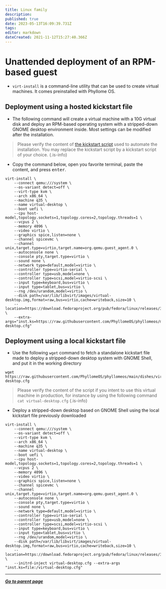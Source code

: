```yaml
---
title: Linux family
description: 
published: true
date: 2023-05-13T16:09:39.731Z
tags: 
editor: markdown
dateCreated: 2021-11-12T15:27:40.366Z
---
```


# Unattended deployment of an RPM-based guest

* `virt-install` is a command-line utility that can be used to create virtual machines. It comes preinstalled with Phyllome OS. 

## Deployment using a hosted kickstart file

* The following command will create a virtual machine with a 10G virtual disk and deploy an RPM-based operating system with a stripped-down GNOME desktop environment inside. Most settings can be modified after the installation.

> Please verify the content of [the kickstart script](https://raw.githubusercontent.com/PhyllomeOS/phyllomeos/main/dishes/virtual-desktop.cfg) used to automate the installation. You may replace the kickstart script by a kickstart script of your choice.
{.is-info}

* Copy the command below, open you favorite terminal, paste the content, and press <kbd>enter</kbd>.  

```
virt-install \
    --connect qemu:///system \
    --os-variant detect=off \
    --virt-type kvm \
    --arch x86_64 \
    --machine q35 \
    --name virtual-desktop \
    --boot uefi \
    --cpu host-model,topology.sockets=1,topology.cores=2,topology.threads=1 \
    --vcpus 2 \
    --memory 4096 \
    --video virtio \
    --graphics spice,listen=none \
    --channel spicevmc \
    --channel unix,target.type=virtio,target.name=org.qemu.guest_agent.0 \
    --autoconsole none \
    --console pty,target.type=virtio \
    --sound none \
    --network type=default,model=virtio \
    --controller type=virtio-serial \
    --controller type=usb,model=none \
    --controller type=scsi,model=virtio-scsi \
    --input type=keyboard,bus=virtio \
    --input type=tablet,bus=virtio \
    --rng /dev/urandom,model=virtio \
    --disk path=/var/lib/libvirt/images/virtual-desktop.img,format=raw,bus=virtio,cache=writeback,size=10 \
    --location=https://download.fedoraproject.org/pub/fedora/linux/releases/38/Everything/x86_64/os/ \
    --extra-args="inst.ks=https://raw.githubusercontent.com/PhyllomeOS/phyllomeos/main/dishes/virtual-desktop.cfg"
```

## Deployment using a local kickstart file

* Use the following `wget` command to fetch a standalone kickstart file made to deploy a stripped-down desktop system with GNOME Shell, and put it in the working directory

```
wget https://raw.githubusercontent.com/PhyllomeOS/phyllomeos/main/dishes/virtual-desktop.cfg
```

> Please verify the content of the script if you intent to use this virtual machine in production, for instance by using the following command `cat virtual-desktop.cfg`
{.is-info}

* Deploy a stripped-down desktop based on GNOME Shell using the local kickstart file previously downloaded

```
virt-install \
    --connect qemu:///system \
    --os-variant detect=off \
    --virt-type kvm \
    --arch x86_64 \
    --machine q35 \
    --name virtual-desktop \
    --boot uefi \
    --cpu host-model,topology.sockets=1,topology.cores=2,topology.threads=1 \
    --vcpus 2 \
    --memory 4096 \
    --video virtio \
    --graphics spice,listen=none \
    --channel spicevmc \
    --channel unix,target.type=virtio,target.name=org.qemu.guest_agent.0 \
    --autoconsole none \
    --console pty,target.type=virtio \
    --sound none \
    --network type=default,model=virtio \
    --controller type=virtio-serial \
    --controller type=usb,model=none \
    --controller type=scsi,model=virtio-scsi \
    --input type=keyboard,bus=virtio \
    --input type=tablet,bus=virtio \
    --rng /dev/urandom,model=virtio \
    --disk path=/var/lib/libvirt/images/virtual-desktop.img,format=raw,bus=virtio,cache=writeback,size=10 \
    --location=https://download.fedoraproject.org/pub/fedora/linux/releases/38/Everything/x86_64/os/ \
    --initrd-inject virtual-desktop.cfg --extra-args "inst.ks=file:/virtual-desktop.cfg"
```

---

*[**Go to parent page**](https://wiki.phyllo.me/)*